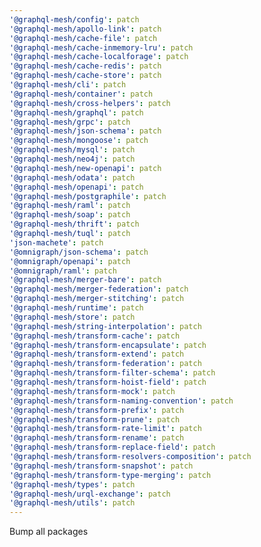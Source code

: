 ```yaml
---
'@graphql-mesh/config': patch
'@graphql-mesh/apollo-link': patch
'@graphql-mesh/cache-file': patch
'@graphql-mesh/cache-inmemory-lru': patch
'@graphql-mesh/cache-localforage': patch
'@graphql-mesh/cache-redis': patch
'@graphql-mesh/cache-store': patch
'@graphql-mesh/cli': patch
'@graphql-mesh/container': patch
'@graphql-mesh/cross-helpers': patch
'@graphql-mesh/graphql': patch
'@graphql-mesh/grpc': patch
'@graphql-mesh/json-schema': patch
'@graphql-mesh/mongoose': patch
'@graphql-mesh/mysql': patch
'@graphql-mesh/neo4j': patch
'@graphql-mesh/new-openapi': patch
'@graphql-mesh/odata': patch
'@graphql-mesh/openapi': patch
'@graphql-mesh/postgraphile': patch
'@graphql-mesh/raml': patch
'@graphql-mesh/soap': patch
'@graphql-mesh/thrift': patch
'@graphql-mesh/tuql': patch
'json-machete': patch
'@omnigraph/json-schema': patch
'@omnigraph/openapi': patch
'@omnigraph/raml': patch
'@graphql-mesh/merger-bare': patch
'@graphql-mesh/merger-federation': patch
'@graphql-mesh/merger-stitching': patch
'@graphql-mesh/runtime': patch
'@graphql-mesh/store': patch
'@graphql-mesh/string-interpolation': patch
'@graphql-mesh/transform-cache': patch
'@graphql-mesh/transform-encapsulate': patch
'@graphql-mesh/transform-extend': patch
'@graphql-mesh/transform-federation': patch
'@graphql-mesh/transform-filter-schema': patch
'@graphql-mesh/transform-hoist-field': patch
'@graphql-mesh/transform-mock': patch
'@graphql-mesh/transform-naming-convention': patch
'@graphql-mesh/transform-prefix': patch
'@graphql-mesh/transform-prune': patch
'@graphql-mesh/transform-rate-limit': patch
'@graphql-mesh/transform-rename': patch
'@graphql-mesh/transform-replace-field': patch
'@graphql-mesh/transform-resolvers-composition': patch
'@graphql-mesh/transform-snapshot': patch
'@graphql-mesh/transform-type-merging': patch
'@graphql-mesh/types': patch
'@graphql-mesh/urql-exchange': patch
'@graphql-mesh/utils': patch
---
```


Bump all packages
